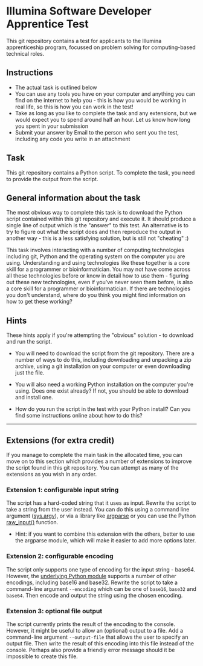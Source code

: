 # Illumina Software Developer Apprentice Test

This git repository contains a test for applicants to the Illumina apprenticeship program, focussed on problem solving for computing-based technical roles. 

## Instructions

- The actual task is outlined below
- You can use any tools you have on your computer and anything you can find on the internet to help you - this is how you would be working in real life, so this is how you can work in the test!
- Take as long as you like to complete the task and any extensions, but we would expect you to spend around half an hour. Let us know how long you spent in your submission
- Submit your answer by Email to the person who sent you the test, including any code you write in an attachment

## Task

This git repository contains a Python script. To complete the task, you need to provide the output from the script.

## General information about the task

The most obvious way to complete this task is to download the Python script contained within this git repository and execute it. It should produce a single line of output which is the "answer" to this test. An alternative is to try to figure out what the script does and then reproduce the output in another way - this is a less satisfying solution, but is still not "cheating" :)

This task involves interacting with a number of computing technologies including git, Python and the operating system on the computer you are using. Understanding and using technologies like these together is a core skill for a programmer or bioinformatician. You may not have come across all these technologies before or know in detail how to use them - figuring out these new technologies, even if you've never seen them before, is also a core skill for a programmer or bioinformatician. If there are technologies you don't understand, where do you think you might find information on how to get these working?


## Hints

These hints apply if you're attempting the "obvious" solution - to download and run the script.

- You will need to download the script from the git repository. There are a number of ways to do this, including downloading and unpacking a zip archive, using a git installation on your computer or even downloading just the file.

- You will also need a working Python installation on the computer you're using. Does one exist already? If not, you should be able to download and install one.

- How do you run the script in the test with your Python install? Can you find some instructions online about how to do this? 

---

## Extensions (for extra credit)

If you manage to complete the main task in the allocated time, you can move on to this section which provides a number of extensions to improve the script found in this git repository. You can attempt as many of the extensions as you wish in any order.

### Extension 1: configurable input string

The script has a hard-coded string that it uses as input. Rewrite the script to take a string from the user instead. You can do this using a command line argument ([sys.argv](https://www.pythonforbeginners.com/system/python-sys-argv)), or via a library like [argparse](https://docs.python.org/3/howto/argparse.html) or you can use the Python [raw_input()](https://www.cyberciti.biz/faq/python-raw_input-examples/) function.

- Hint: if you want to combine this extension with the others, better to use the argparse module, which will make it easier to add more options later.

### Extension 2: configurable encoding 

The script only supports one type of encoding for the input string - base64. However, the [underlying Python module](https://docs.python.org/3.7/library/base64.html) supports a number of other encodings, including base16 and base32. Rewrite the script to take a command-line argument `--encoding` which can be one of `base16`, `base32` and `base64`. Then encode and output the string using the chosen encoding.

### Extension 3: optional file output

The script currently prints the result of the encoding to the console. However, it might be useful to allow an (optional) output to a file. Add a command-line argument `--output-file` that allows the user to specify an output file. Then write the result of this encoding into this file instead of the console. Perhaps also provide a friendly error message should it be impossible to create this file.
